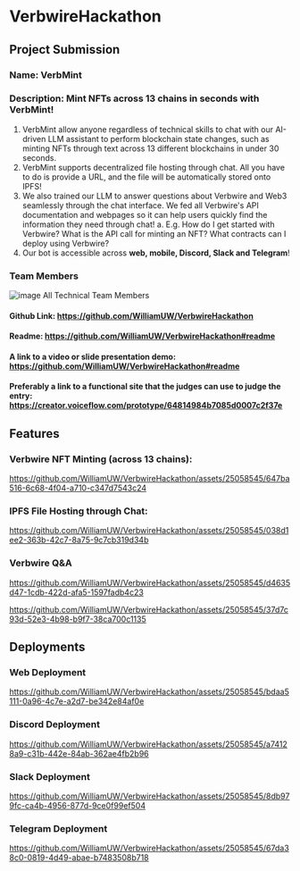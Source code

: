 # VerbwireHackathon

## Project Submission

### Name: VerbMint

### Description: Mint NFTs across 13 chains in seconds with VerbMint! 

1. VerbMint allow anyone regardless of technical skills to chat with our AI-driven LLM assistant to perform blockchain state changes, such as minting NFTs through text across 13 different blockchains in under 30 seconds. 
2. VerbMint supports decentralized file hosting through chat. All you have to do is provide a URL, and the file will be automatically stored onto IPFS!
3. We also trained our LLM to answer questions about Verbwire and Web3 seamlessly through the chat interface. We fed all Verbwire's API documentation and webpages so it can help users quickly find the information they need through chat!
  a. E.g. How do I get started with Verbwire? What is the API call for minting an NFT? What contracts can I deploy using Verbwire?
4. Our bot is accessible across **web, mobile, Discord, Slack and Telegram**!

### Team Members
![image](https://github.com/WilliamUW/VerbwireHackathon/assets/25058545/f79c32dc-e365-4a88-8e5c-b4c23f95ccb6)
All Technical Team Members

#### Github Link: https://github.com/WilliamUW/VerbwireHackathon
#### Readme: https://github.com/WilliamUW/VerbwireHackathon#readme
#### A link to a video or slide presentation demo: https://github.com/WilliamUW/VerbwireHackathon#readme
#### Preferably a link to a functional site that the judges can use to judge the entry: https://creator.voiceflow.com/prototype/64814984b7085d0007c2f37e

## Features

### Verbwire NFT Minting (across 13 chains):

https://github.com/WilliamUW/VerbwireHackathon/assets/25058545/647ba516-6c68-4f04-a710-c347d7543c24

### IPFS File Hosting through Chat:

https://github.com/WilliamUW/VerbwireHackathon/assets/25058545/038d1ee2-363b-42c7-8a75-9c7cb319d34b

### Verbwire Q&A



https://github.com/WilliamUW/VerbwireHackathon/assets/25058545/d4635d47-1cdb-422d-afa5-1597fadb4c23



https://github.com/WilliamUW/VerbwireHackathon/assets/25058545/37d7c93d-52e3-4b98-b9f7-38ca700c1135

## Deployments

### Web Deployment

https://github.com/WilliamUW/VerbwireHackathon/assets/25058545/bdaa5111-0a96-4c7e-a2d7-be342e84af0e

### Discord Deployment

https://github.com/WilliamUW/VerbwireHackathon/assets/25058545/a74128a9-c31b-442e-84ab-362ae4fb2b96

### Slack Deployment

https://github.com/WilliamUW/VerbwireHackathon/assets/25058545/8db979fc-ca4b-4956-877d-9ce0f99ef504

### Telegram Deployment

https://github.com/WilliamUW/VerbwireHackathon/assets/25058545/67da38c0-0819-4d49-abae-b7483508b718




